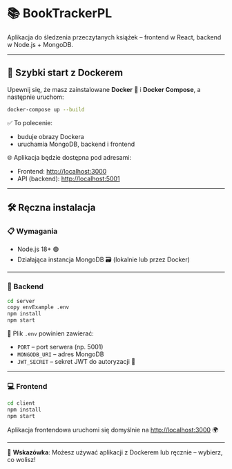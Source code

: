 # 📚 BookTrackerPL

Aplikacja do śledzenia przeczytanych książek – frontend w React, backend w Node.js + MongoDB.

---

## 🚀 Szybki start z Dockerem

Upewnij się, że masz zainstalowane **Docker** 🐳 i **Docker Compose**, a następnie uruchom:

```bash
docker-compose up --build
```

✅ To polecenie:

- buduje obrazy Dockera  
- uruchamia MongoDB, backend i frontend  

🌐 Aplikacja będzie dostępna pod adresami:
- Frontend: [http://localhost:3000](http://localhost:3000)  
- API (backend): [http://localhost:5001](http://localhost:5001)

---

## 🛠️ Ręczna instalacja

### 📋 Wymagania

- Node.js 18+ 🟢  
- Działająca instancja MongoDB 🗃️ (lokalnie lub przez Docker)

---

### 🔧 Backend

```bash
cd server
copy envExample .env
npm install
npm start
```

📄 Plik `.env` powinien zawierać:

- `PORT` – port serwera (np. 5001)  
- `MONGODB_URI` – adres MongoDB  
- `JWT_SECRET` – sekret JWT do autoryzacji 🔐

---

### 💻 Frontend

```bash
cd client
npm install
npm start
```

Aplikacja frontendowa uruchomi się domyślnie na [http://localhost:3000](http://localhost:3000) 🌍

---

📌 **Wskazówka**: Możesz używać aplikacji z Dockerem lub ręcznie – wybierz, co wolisz!
